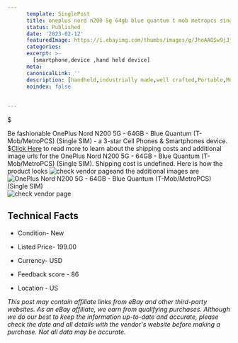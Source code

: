 ```yaml
---
      template: SinglePost
      title: oneplus nord n200 5g 64gb blue quantum t mob metropcs single sim 
      status: Published
      date: '2023-02-12'
      featuredImage: https://i.ebayimg.com/thumbs/images/g/JhoAAOSw9jJjhqnl/s-l225.jpg
      categories: 
      excerpt: >-
        [smartphone,device ,hand held device]
      meta:
      canonicalLink: ''
      description: [handheld,industrially made,well crafted,Portable,Mobile,Compact,Convenient,Lightweight,Maneuverable,Man-portable,Miniature,Carriable,Hand-held,Light,Holdable,Transportable,Mobile device,Pocket-sized,On-the-go,Wireless,Cordless,Compact size,Convenient size, smartphone,device ,hand held device]
      noindex: false
      
        
---
```

$

Be fashionable OnePlus Nord N200 5G - 64GB - Blue Quantum (T-Mob/MetroPCS) (Single SIM) - a 3-star Cell Phones & Smartphones device.
$[Click Here](https://www.ebay.com/itm/275559940117?hash=item4028a70015%3Ag%3AJhoAAOSw9jJjhqnl&amdata=enc%3AAQAHAAAA4GBS0Jmk2LGIgAJiOpyiNeDN4VkH8fd%2B4mwVIbe4f0l%2Blblw8mnlQ2Kf1fKnE%2B6ZczdkKpKOz6Q1tgzVa2Mm0otwrO2Vc5tR%2Bv3xO9aTp5aj3IjX2ddDLHVjsXbduDcVds6QgqO7xPyKKXez%2FfNTRsdzLaWHA7AD7cgMz9iL7Ip3YWm0yhhMdaxJsVTF9cAMbQBHtsQrYoTV2tRQBkw3c4XMr5VqC2VSoxj0hCvvMFnE3Y%2FQ4rvqZi6iqqG8pd8HrfonxIwUwzUAqZ084DERMLU%2FBtLXcGrwns56mXkOPehS&mkevt=1&mkcid=1&mkrid=711-53200-19255-0&campid=%253CePNCampaignId%253E&customid=%253CreferenceId%253E&toolid=10049) to read more to learn about the shipping costs and additional image urls for the OnePlus Nord N200 5G - 64GB - Blue Quantum (T-Mob/MetroPCS) (Single SIM). Shipping cost is undefined. Here is how the product looks ![check vendor page](https://i.ebayimg.com/thumbs/images/g/JhoAAOSw9jJjhqnl/s-l225.jpg)and the additional images are![OnePlus Nord N200 5G - 64GB - Blue Quantum (T-Mob/MetroPCS) (Single SIM)](https://i.ebayimg.com/images/g/JhoAAOSw9jJjhqnl/s-l1600.jpg)![check vendor page](https://origin-galleryplus.ebayimg.com/ws/web/275559940117_2_0_1/225x225.jpg)



 ## Technical Facts 



     
      

 - Condition- New 


      

 - Listed Price- 199.00 


      

 - Currency- USD 


      

 - Feedback score - 86 


      

 - Location - US 


      
      

 *_This post may contain affiliate links from eBay and other third-party websites. As an eBay affiliate, we earn from qualifying purchases. Although we do our best to keep the information up-to-date and accurate, please check the date and all details with the vendor's website before making a purchase. Not all data may be accurate._*






